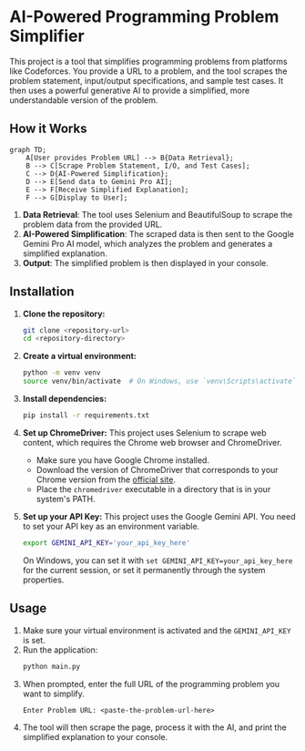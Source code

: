 # AI-Powered Programming Problem Simplifier

This project is a tool that simplifies programming problems from platforms like Codeforces. You provide a URL to a problem, and the tool scrapes the problem statement, input/output specifications, and sample test cases. It then uses a powerful generative AI to provide a simplified, more understandable version of the problem.

## How it Works

```mermaid
graph TD;
    A[User provides Problem URL] --> B{Data Retrieval};
    B --> C[Scrape Problem Statement, I/O, and Test Cases];
    C --> D{AI-Powered Simplification};
    D --> E[Send data to Gemini Pro AI];
    E --> F[Receive Simplified Explanation];
    F --> G[Display to User];
```

1.  **Data Retrieval**: The tool uses Selenium and BeautifulSoup to scrape the problem data from the provided URL.
2.  **AI-Powered Simplification**: The scraped data is then sent to the Google Gemini Pro AI model, which analyzes the problem and generates a simplified explanation.
3.  **Output**: The simplified problem is then displayed in your console.

## Installation

1.  **Clone the repository:**
    ```bash
    git clone <repository-url>
    cd <repository-directory>
    ```

2.  **Create a virtual environment:**
    ```bash
    python -m venv venv
    source venv/bin/activate  # On Windows, use `venv\Scripts\activate`
    ```

3.  **Install dependencies:**
    ```bash
    pip install -r requirements.txt
    ```

4.  **Set up ChromeDriver:**
    This project uses Selenium to scrape web content, which requires the Chrome web browser and ChromeDriver.
    - Make sure you have Google Chrome installed.
    - Download the version of ChromeDriver that corresponds to your Chrome version from the [official site](https://chromedriver.chromium.org/downloads).
    - Place the `chromedriver` executable in a directory that is in your system's PATH.

5.  **Set up your API Key:**
    This project uses the Google Gemini API. You need to set your API key as an environment variable.
    ```bash
    export GEMINI_API_KEY='your_api_key_here'
    ```
    On Windows, you can set it with `set GEMINI_API_KEY=your_api_key_here` for the current session, or set it permanently through the system properties.

## Usage

1.  Make sure your virtual environment is activated and the `GEMINI_API_KEY` is set.
2.  Run the application:
    ```bash
    python main.py
    ```
3.  When prompted, enter the full URL of the programming problem you want to simplify.
    ```
    Enter Problem URL: <paste-the-problem-url-here>
    ```
4.  The tool will then scrape the page, process it with the AI, and print the simplified explanation to your console.
